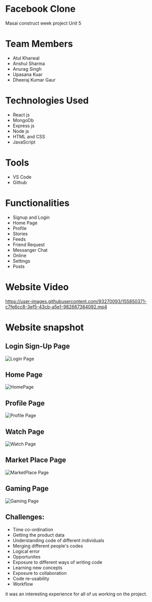 # Facebook Clone
Masai construct week project Unit 5

# Team Members
* Atul Kharwal
* Anshul Sharma
* Anurag Singh
* Upasana Kuar
* Dheeraj Kumar Gaur

# Technologies Used
* React js
* MongoDb
* Express js
* Node js
* HTML and CSS
* JavaScript

# Tools
* VS Code
* Github

# Functionalities
* Signup and Login
* Home Page
* Profile
* Stories
* Feeds
* Friend Request
* Messanger Chat
* Online 
* Settings
* Posts


# Website Video

https://user-images.githubusercontent.com/93270093/155850371-c7fe6cc8-3ef5-43cb-a5e1-982667384092.mp4


# Website snapshot

## Login Sign-Up Page
![Login Page](https://user-images.githubusercontent.com/93270093/155850726-143ef825-783f-41cd-b05f-4a5750c7af75.png)


## Home Page
![HomePage](https://user-images.githubusercontent.com/93270093/155849977-28da0732-dafb-48c7-a7d5-f630e8f4fb0d.png)

## Profile Page
![Profile Page](https://user-images.githubusercontent.com/93270093/155850684-11ff2eb3-734e-473a-9673-357b9dda6258.png)

## Watch Page
![Watch Page](https://user-images.githubusercontent.com/93270093/155851307-38b01588-9229-48ee-9268-dc782fbfd6af.png)

## Market Place Page
![MarketPlace Page](https://user-images.githubusercontent.com/93270093/155851329-176af4c1-327f-4eb6-86d5-c96a023b637f.png)

## Gaming Page
![Gaming Page](https://user-images.githubusercontent.com/93270093/155851353-d4792d56-eeda-44db-a39f-9d8c7cf6eba8.png)

## Challenges:
- Time co-ordination
- Getting the product data
- Understanding code of different individuals
- Merging different people's codes
- Logical error
- Opportunites
- Exposure to different ways of writing code
- Learning new concepts
- Exposure to collaboration
- Code re-usability
- Workflow

it was an interesting experience for all of us working on the project.

